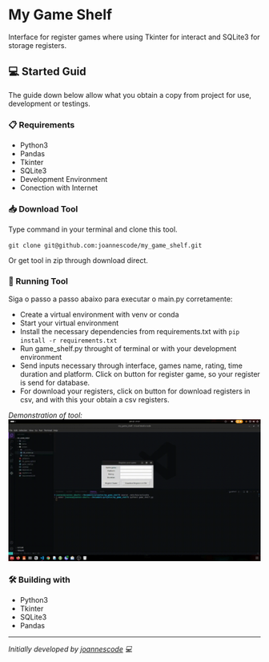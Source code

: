 # My Game Shelf

Interface for register games where using Tkinter for interact and SQLite3 for storage registers.

## 💻 Started Guid

The guide down below allow what you obtain a copy from project for use, development or testings.

### 📋 Requirements
- Python3 
- Pandas
- Tkinter
- SQLite3
- Development Environment
- Conection with Internet


### 📥 Download Tool

Type command in your terminal and clone this tool.

`git clone git@github.com:joannescode/my_game_shelf.git`

Or get tool in zip through download direct.

### 🤖 Running Tool
Siga o passo a passo abaixo para executar o main.py corretamente:

- Create a virtual environment with venv or conda
- Start your virtual environment 
- Install the necessary dependencies from requirements.txt with `pip install -r requirements.txt`
- Run game_shelf.py throught of terminal or with your development environment
- Send inputs necessary through interface, games name, rating, time duration and platform. Click on button for register game, so your register is send for database.
- For download your registers, click on button for download registers in csv, and with this your obtain a csv registers.

*Demonstration of tool:*
![Demonstration](<demo/demo.gif>)

### 🛠️ Building with
- Python3
- Tkinter
- SQLite3
- Pandas
  
<hr>

*Initially developed by [joannescode](https://github.com/joannescode) 💻*
